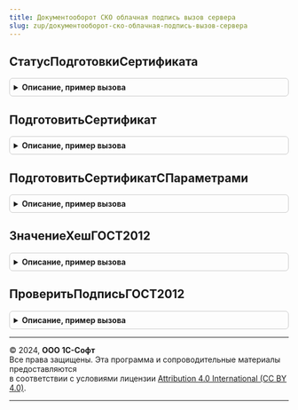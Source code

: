 ```yaml
---
title: Документооборот СКО облачная подпись вызов сервера
slug: zup/документооборот-ско-облачная-подпись-вызов-сервера
---
```



## СтатусПодготовкиСертификата
<details style="margin: 1em 0; padding: 0.5em; border: 1px solid #ccc; border-radius: 6px;">

<summary style="font-weight: bold; cursor: pointer;">Описание, пример вызова</summary>

```bsl

// Вычисляет статус проверки легитимности сертификата для обмена с КО
// Предназначена для предварительной проверки сертификата, прежде чем получать подпись к сертификату
//
// Параметры:
//	Сертификат - ДвоичныеДанные, Строка, Структура
//	ДанныеСертификата - Неопределено - используется для возрата содержимого сертификата
//	ДанныеПодписи - Неопределено - используется для возрата содержимого подписи
//	ОтпечатокСертификата - Строка - используется для возрата отпечатка сертификата
//
// Возвращаемое значение:
//  - Булево - Истина, если сертификат допустим для дальнейшей работы
//  - Неопределено - если подсистема недоступна или проверка невозможна
//
Функция СтатусПодготовкиСертификата(Сертификат, ДанныеСертификата = Неопределено, ДанныеПодписи = Неопределено, ОтпечатокСертификата = "") Экспорт
```

Пример вызова
```bsl
Результат = ДокументооборотСКООблачнаяПодписьВызовСервера.СтатусПодготовкиСертификата(Сертификат, ДанныеСертификата, ДанныеПодписи, ОтпечатокСертификата);
```
</details>

## ПодготовитьСертификат
<details style="margin: 1em 0; padding: 0.5em; border: 1px solid #ccc; border-radius: 6px;">

<summary style="font-weight: bold; cursor: pointer;">Описание, пример вызова</summary>

```bsl

// Проверяет легитимность использования сертификата для обмена с КО
//
// Параметры:
//	ДанныеСертификата - ДвоичныеДанные - если передана структура, то она должна содержать поле "Отпечаток", служит
//					полем поиска в регистре сведений "ХранилищеСертификатовПолучателей"
//	ДанныеПодписи - Неопределено, ДвоичныеДанные - если Неопределено, то проверяется только издатель сертификата, иначе ожидается "голая" подпись
//
// Возвращаемое значение:
//  Булево - Истина, если использование сертификата легитимно
//
Функция ПодготовитьСертификат(ДанныеСертификата, ДанныеПодписи = Неопределено) Экспорт
```

Пример вызова
```bsl
Результат = ДокументооборотСКООблачнаяПодписьВызовСервера.ПодготовитьСертификат(ДанныеСертификата, ДанныеПодписи);
```
</details>

## ПодготовитьСертификатСПараметрами
<details style="margin: 1em 0; padding: 0.5em; border: 1px solid #ccc; border-radius: 6px;">

<summary style="font-weight: bold; cursor: pointer;">Описание, пример вызова</summary>

```bsl

// Обертка для функции  ПодготовитьСертификат
//
// Параметры:
//	ПараметрыОперации - Струтура - содержит следующие поля
//	 	* Сертификат - Строка, Структура, ДвоичныеДанные - если передана структура, то она должна содержать поле "Отпечаток", служит
//					полем поиска в регистре сведений "ХранилищеСертификатовПолучателей"
//		* Подпись - Неопределено, ДвоичныеДанные - если Неопределено, то проверяется только издатель сертификата, иначе ожидается "голая" подпись
//
// Возвращаемое значение:
//	Булево - Истина, если использование сертификата легитимно
//
Функция ПодготовитьСертификатСПараметрами(ПараметрыОперации, АдресРезультата = Неопределено) Экспорт
```

Пример вызова
```bsl
Результат = ДокументооборотСКООблачнаяПодписьВызовСервера.ПодготовитьСертификатСПараметрами(ПараметрыОперации, АдресРезультата);
```
</details>

## ЗначениеХешГОСТ2012
<details style="margin: 1em 0; padding: 0.5em; border: 1px solid #ccc; border-radius: 6px;">

<summary style="font-weight: bold; cursor: pointer;">Описание, пример вызова</summary>

```bsl

// Выполняет расчет значения хеша с использованием алгоритма ГОСТ2012
//
// Параметры:
//	ТелоСодержимого - ДвоичныеДанные - содержимое для вычисления значения хеша
//	ДлинаЗначения - Число - ожидаемые значения 256, 512
//
// Возвращаемое значение:
//	Строка - HEX представление вычисленного значения, для варианта 256 бит содержит 64 символа, для 512 бит - 128 символов
//
Функция ЗначениеХешГОСТ2012(ТелоСодержимого, ДлинаЗначения = 512) Экспорт
```

Пример вызова
```bsl
Результат = ДокументооборотСКООблачнаяПодписьВызовСервера.ЗначениеХешГОСТ2012(ТелоСодержимого, ДлинаЗначения);
```
</details>

## ПроверитьПодписьГОСТ2012
<details style="margin: 1em 0; padding: 0.5em; border: 1px solid #ccc; border-radius: 6px;">

<summary style="font-weight: bold; cursor: pointer;">Описание, пример вызова</summary>

```bsl

// Выполняет проверку подписи по стандарту ГОСТ2012
//
// Параметры:
//  ИсходныеДанные     - ДвоичныеДанные - исходный содержимое документа
//  ДанныеПодписи      - ДвоичныеДанные - содержимое подписи
//  СертификатПроверки - ДвоичныеДанные - содержит данные сертификата
//
// Возвращаемое значение:
//  Булево - Истина, если проверка пройдена
//
Функция ПроверитьПодписьГОСТ2012(ИсходныеДанные, ДанныеПодписи, СертификатПроверки = Неопределено) Экспорт
```

Пример вызова
```bsl
Результат = ДокументооборотСКООблачнаяПодписьВызовСервера.ПроверитьПодписьГОСТ2012(ИсходныеДанные, ДанныеПодписи, СертификатПроверки);
```
</details>

---

© 2024, **ООО 1С-Софт**  
Все права защищены. Эта программа и сопроводительные материалы предоставляются  
в соответствии с условиями лицензии [Attribution 4.0 International (CC BY 4.0)](https://creativecommons.org/licenses/by/4.0/legalcode).

---
